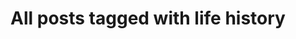 ---
layout: tag
title: "All posts tagged with life history"
permalink: /weblog/tags/life-history/
taxonomy: life history
---